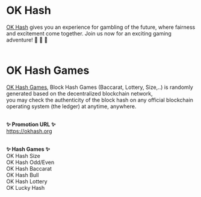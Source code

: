 <h1>OK Hash</h1>
<a href="https://okhash.org" title="OK Hash">OK Hash</a> gives you an experience for gambling of the future, where fairness and excitement come together. Join us now for an exciting gaming adventure! 👋 👋 👋<br><br>

<h1>OK Hash Games</h1>
<a href="https://okhash.org" title="OK Hash Games">OK Hash Games</a>, Block Hash Games (Baccarat, Lottery, Size,..) is randomly generated based on the decentralized blockchain network,<br>
you may check the authenticity of the block hash on any official blockchain operating system (the ledger) at anytime, anywhere.<br><br>

<strong>✨ Promotion URL ✨</strong><br>
<a href="https://okhash.org" title="OK Hash">https://okhash.org</a><br><br>

<strong>✨ Hash Games ✨</strong><br>
OK Hash Size<br>
OK Hash Odd/Even<br>
OK Hash Baccarat<br>
OK Hash Bull<br>
OK Hash Lottery<br>
OK Lucky Hash<br>

